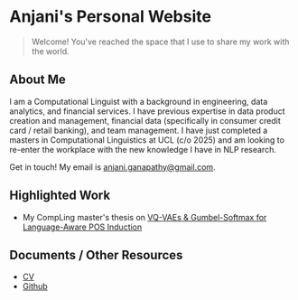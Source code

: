# Anjani's Personal Website
> Welcome! You've reached the space that I use to share my work with the world.

## About Me

I am a Computational Linguist with a background in engineering, data analytics, and financial services. I have previous expertise in data product creation and management, financial data (specifically in consumer credit card / retail banking), and team management. I have just completed a masters in Computational Linguistics at UCL (c/o 2025) and am looking to re-enter the workplace with the new knowledge I have in NLP research.

Get in touch! My email is anjani.ganapathy@gmail.com.

## Highlighted Work

- My CompLing master's thesis on [VQ-VAEs & Gumbel-Softmax for Language-Aware POS Induction](docs/VQ-VAEs_POS_Induction_2025_AG_Diss.pdf)

## Documents / Other Resources
- [CV](docs/Anjani_Ganapathy_Resume_Sept_2025.pdf)
- [Github](https://github.com/aganapath)
